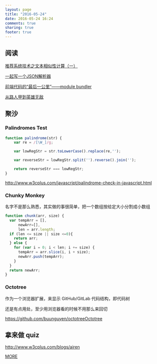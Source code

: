 ```yaml
---
layout: page
title: "2016-05-24"
date: 2016-05-24 16:24
comments: true
sharing: true
footer: true
---
```


## 阅读

[推荐系统技术之文本相似性计算（一）](http://mp.weixin.qq.com/s?__biz=MjM5ODczNTkwMA%3D%3D&mid=2650107060&idx=1&sn=6e8d1240f1a2d0dea17f0ef52cd2c013)

[一起写一个JSON解析器](http://www.cnblogs.com/absfree/p/5502705.html)

[前端代码的“最后一公里”——module bundler](https://github.com/szrenwei/blog/issues/2)

[从路人甲到英雄无敌](https://segmentfault.com/a/1190000005174755)

## 聚沙

### Palindromes Test

```js
function palindrome(str) {
    var re = /[\W_]/g;

    var lowRegStr = str.toLowerCase().replace(re,'');

    var reverseStr = lowRegStr.split('').reverse().join('');

    return reverseStr === lowRegStr;
}
```

http://www.w3cplus.com/javascript/palindrome-check-in-javascript.html


### Chunky Monkey

名字不是那么熟悉，其实做的事很简单，把一个数组按给定大小分割成小数组

```js
function chunk(arr, size) {
  var tempArr = [],
      newArr=[],
      len = arr.length;
  if (len <= size || size <=0){
    return arr;
  } else {
    for (var i = 0; i < len; i += size) {
      tempArr = arr.slice(i, i + size);
      newArr.push(tempArr);
    }
  }
  return newArr;
}
```

### Octotree

作为一个浏览器扩展，来显示 GitHub/GitLab 代码结构，即代码树

还是有点用处，至少用浏览器看的时候不用那么来回切

https://github.com/buunguyen/octotreeOctotree

## 拿来做 quiz

http://www.w3cplus.com/blogs/airen


[MORE](http://blog.mirreal.net/note/2016-05-24.html)
